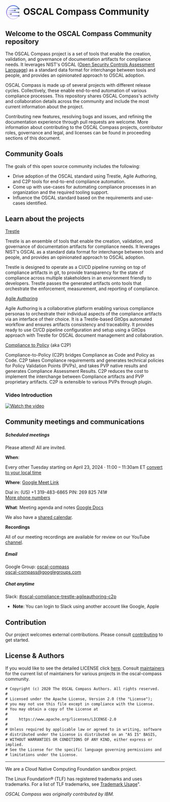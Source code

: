 # <img alt="Logo" width="50px" src="./assets/oscal-compass-icon-1200x1200.png" style="vertical-align: middle;" /> OSCAL Compass Community

## Welcome to the OSCAL Compass Community repository

The OSCAL Compass project is a set of tools that enable the creation, validation, and governance of documentation artifacts for compliance needs. It leverages NIST's OSCAL ([Open Security Controls Assessment Language](https://pages.nist.gov/OSCAL/)) as a standard data format for interchange between tools and people, and provides an opinionated approach to OSCAL adoption.

OSCAL Compass is made up of several projects with different release cycles. Collectively, these enable end-to-end automation of various compliance processes. This repository shares OSCAL Compass's activity and collaboration details across the community and include the most current information about the project.

Contributing new features, resolving bugs and issues, and refining the documentation experience through pull requests are welcome. More information about contributing to the OSCAL Compass projects, contributor roles, governance and legal, and licenses can be found in proceeding sections of this document.

## Community Goals

The goals of this open source community includes the following:

* Drive adoption of the OSCAL standard using Trestle, Agile Authoring, and C2P tools for end-to-end compliance automation.
* Come up with use-cases for automating compliance processes in an organization and the required tooling support.
* Influence the OSCAL standard based on the requirements and use-cases identified.


## Learn about the projects

[Trestle](https://github.com/oscal-compass/compliance-trestle)

Trestle is an ensemble of tools that enable the creation, validation, and governance of documentation artifacts for compliance needs. It leverages NIST's OSCAL as a standard data format for interchange between tools and people, and provides an opinionated approach to OSCAL adoption.

Trestle is designed to operate as a CI/CD pipeline running on top of compliance artifacts in git, to provide transparency for the state of compliance across multiple stakeholders in an environment friendly to developers. Trestle passes the generated artifacts onto tools that orchestrate the enforcement, measurement, and reporting of compliance.

[Agile Authoring](https://github.com/oscal-compass/compliance-trestle-agile-authoring)

Agile Authoring is a collaborative platform enabling various compliance personas to orchestrate their individual aspects of the compliance artifacts via an interface of their choice. It is a Trestle-based GitOps automated workflow and ensures artifacts consistency and traceability. It provides ready to use CI/CD pipeline configuration and setup using a GitOps approach with Trestle for OSCAL document management and collaboration.

[Compliance to Policy](https://github.com/oscal-compass/compliance-to-policy) (aka C2P)

Compliance-to-Policy (C2P) bridges Compliance as Code and Policy as Code. C2P takes Compliance requirements and generates technical policies for Policy Validation Points (PVPs), and takes PVP native results and generates Compliance Assessment Results. C2P reduces the cost to implement the interchange between Compliance artifacts and PVP proprietary artifacts. C2P is extensible to various PVPs through plugin.

### Video Introduction

<a href="http://www.youtube.com/watch?feature=player_embedded&v=wC9QEUoCcuo" target="_blank">
 <img src="http://img.youtube.com/vi/wC9QEUoCcuo/mqdefault.jpg" alt="Watch the video"/>
</a>

## Community meetings and communications

##### Scheduled meetings

Please attend! All are invited.

**When**:

Every other Tuesday starting on April 23, 2024 · 11:00 – 11:30am ET
[convert to your local time](https://mytime.io/11am/ET)

**Where**: [Google Meet Link](https://meet.google.com/cfr-rkxp-emg)

Dial in:
(US) +1 319-483-6865‬ PIN: ‪269 825 741‬#\
[More phone numbers](https://tel.meet/cfr-rkxp-emg?pin=9717189704231)

**What**: Meeting agenda and notes [Google Docs](https://docs.google.com/document/d/1XTYM7xnWlIqd-8Nn5-qtgvgk8kH3NSmYle5yZvaS7qs/edit?usp=sharing)

We also have a [shared calendar](https://calendar.google.com/calendar/u/0?cid=NjZjNjdjY2E0ZGZmMWYwN2Q5OGQwZjkxYTMyOGFjZWYyZjRhNjdhMzQzOWYxNGY4NmIyZGU1NmEwYTgzNGEwMUBncm91cC5jYWxlbmRhci5nb29nbGUuY29t).

**Recordings**

All of our meeting recordings are available for review on our YouTube [channel](https://www.youtube.com/@OSCAL-Compass).

##### Email

Google Group: [oscal-compass](https://groups.google.com/g/oscal-compass)\
oscal-compass@googlegroups.com


##### Chat anytime

Slack: [#oscal-compliance-trestle-agileauthoring-c2p](https://cloud-native.slack.com/archives/C06F3PEPNBW)

- **Note**: You can login to Slack using another account like Google, Apple

## Contribution

Our project welcomes external contributions. Please consult [contributing](CONTRIBUTING.md) to get started.

## License & Authors

If you would like to see the detailed LICENSE click [here](LICENSE).
Consult [maintainers](MAINTAINERS.md) for the current list of maintainers for various projects in the oscal-compass community.

```text
# Copyright (c) 2020 The OSCAL Compass Authors. All rights reserved.
#
# Licensed under the Apache License, Version 2.0 (the "License");
# you may not use this file except in compliance with the License.
# You may obtain a copy of the License at
#
#     https://www.apache.org/licenses/LICENSE-2.0
#
# Unless required by applicable law or agreed to in writing, software
# distributed under the License is distributed on an "AS IS" BASIS,
# WITHOUT WARRANTIES OR CONDITIONS OF ANY KIND, either express or implied.
# See the License for the specific language governing permissions and
# limitations under the License.

```

-----

We are a Cloud Native Computing Foundation sandbox project.

The Linux Foundation® (TLF) has registered trademarks and uses trademarks. For a list of TLF trademarks, see [Trademark Usage](https://www.linuxfoundation.org/legal/trademark-usage)".

*OSCAL Compass was originally contributed by IBM.*

